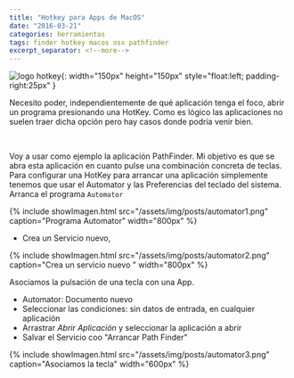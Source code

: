 ```yaml
---
title: "Hotkey para Apps de MacOS"
date: "2016-03-21"
categories: herramientas
tags: finder hotkey macos osx pathfinder
excerpt_separator: <!--more-->
---
```




![logo hotkey](/assets/img/posts/logo-hotkey.svg){: width="150px" height="150px" style="float:left; padding-right:25px" } 

Necesito poder, independientemente de qué aplicación tenga el foco, abrir un programa presionando una HotKey. Como es lógico las aplicaciones no suelen traer dicha opción pero hay casos donde podría venir bien.

<br clear="left"/>
<!--more-->

Voy a usar como ejemplo la aplicación PathFinder. Mi objetivo es que se abra esta aplicación en cuanto pulse una combinación concreta de teclas. Para configurar una HotKey para arrancar una aplicación simplemente tenemos que usar el Automator y las Preferencias del teclado del sistema. Arranca el programa `Automator`

{% include showImagen.html
    src="/assets/img/posts/automator1.png"
    caption="Programa Automator"
    width="800px"
    %}

- Crea un Servicio nuevo,

{% include showImagen.html
    src="/assets/img/posts/automator2.png"
    caption="Crea un servicio nuevo "
    width="800px"
    %}

Asociamos la pulsación de una tecla con una App.

- Automator: Documento nuevo
- Seleccionar las condiciones: sin datos de entrada, en cualquier aplicación
- Arrastrar *Abrir Aplicación* y seleccionar la aplicación a abrir
- Salvar el Servicio coo "Arrancar Path Finder"

{% include showImagen.html
    src="/assets/img/posts/automator3.png"
    caption="Asociamos la tecla"
    width="600px"
    %}

